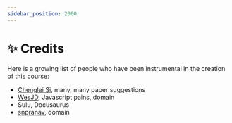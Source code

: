 ```yaml
---
sidebar_position: 2000
---
```


# ✨ Credits

Here is a growing list of people who have been instrumental in the creation of this course:

- [Chenglei Si](https://noviscl.github.io), many, many paper suggestions
- [WesJD](https://wesleysmith.dev), Javascript pains, domain
- Sulu, Docusaurus
- [snpranav](https://twitter.com/snpranav), domain
